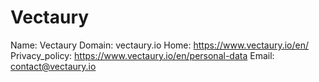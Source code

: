 
# Vectaury

Name: Vectaury
Domain: vectaury.io
Home: https://www.vectaury.io/en/
Privacy_policy: https://www.vectaury.io/en/personal-data
Email: contact@vectaury.io
